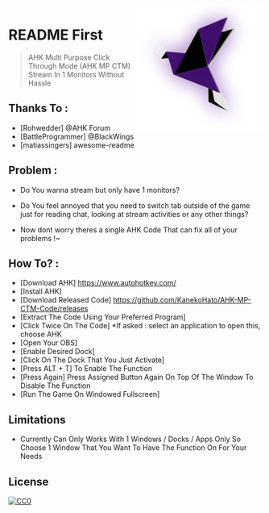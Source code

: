<img src="pigeonpurpleneon.png" align="right" />

# README First 
> AHK Multi Purpose Click Through Mode (AHK MP CTM)
> Stream In 1 Monitors Without Hassle

## Thanks To :
- [Rohwedder] @AHK Forum
- [BattleProgrammer] @BlackWings
- [matiassingers] awesome-readme

## Problem : 
- Do You wanna stream but only have 1 monitors?
- Do You feel annoyed that you need to switch tab outside of the game just for reading chat, looking at stream activities or any other things?

- Now dont worry theres a single AHK Code That can fix all of your problems !~

## How To? :
- [Download AHK] https://www.autohotkey.com/
- [Install AHK]
- [Download Released Code] https://github.com/KanekoHato/AHK-MP-CTM-Code/releases
- [Extract The Code Using Your Preferred Program]
- [Click Twice On The Code] *If asked : select an application to open this, choose AHK
- [Open Your OBS]
- [Enable Desired Dock]
- [Click On The Dock That You Just Activate]
- [Press ALT + T] To Enable The Function
- [Press Again] Press Assigned Button Again On Top Of The Window To Disable The Function
- [Run The Game On Windowed Fullscreen]


## Limitations
- Currently Can Only Works With 1 Windows / Docks / Apps Only So Choose 1 Window That You Want To Have The Function On For Your Needs


## License

[![CC0](https://licensebuttons.net/l/by-sa/3.0/88x31.png)](https://creativecommons.org/licenses/by-sa/4.0/)
